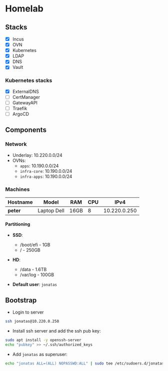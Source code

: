 # Homelab

## Stacks

- [X] Incus
- [X] OVN
- [X] Kubernetes
- [X] LDAP
- [X] DNS
- [X] Vault
<!-- - [ ] Netbox -->

### Kubernetes stacks

- [X] ExternalDNS
- [ ] CertManager
- [ ] GatewayAPI
- [ ] Traefik
- [ ] ArgoCD

## Components

### Network

- Underlay: 10.220.0.0/24
- OVNs:
  - `apps`: 10.190.0.0/24
  - `infra-core`: 10.190.0.0/24
  - `infra-apps`: 10.190.0.0/24

### Machines

| Hostname | Model       | RAM  | CPU | IPv4         |
| -------- | -----       | ---  | --- | ----         |
| **peter**    | Laptop Dell | 16GB |  8  | 10.220.0.250 |

#### Partitioning

- **SSD**:
  - /boot/efi - 1GB
  - / - 250GB

- **HD**:
  - /data - 1.6TB
  - /var/log - 100GB

- **Default user**: `jonatas`

## Bootstrap

- Login to server

```bash
ssh jonatas@10.220.0.250
```

- Install ssh server and add the ssh pub key:

```bash
sudo apt install -y openssh-server
echo "pubkey" >> ~/.ssh/authorized_keys
```

- Add `jonatas` as superuser:

```bash
echo "jonatas ALL=(ALL) NOPASSWD:ALL" | sudo tee /etc/sudoers.d/jonatas.conf
```
